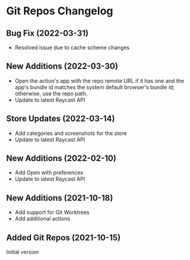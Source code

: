 # Git Repos Changelog

## Bug Fix (2022-03-31)
- Resolved issue due to cache scheme changes

## New Additions (2022-03-30)
- Open the action's app with the repo remote URL if it has one and the app's bundle id matches the system default browser's bundle id; otherwise, use the repo path.
- Update to latest Raycast API

## Store Updates (2022-03-14)
- Add categories and screenshots for the store
- Update to latest Raycast API

## New Additions (2022-02-10)
- Add Open with preferences
- Update to latest Raycast API

## New Additions (2021-10-18)
- Add support for Git Worktrees
- Add additional actions

## Added Git Repos (2021-10-15)
Initial version